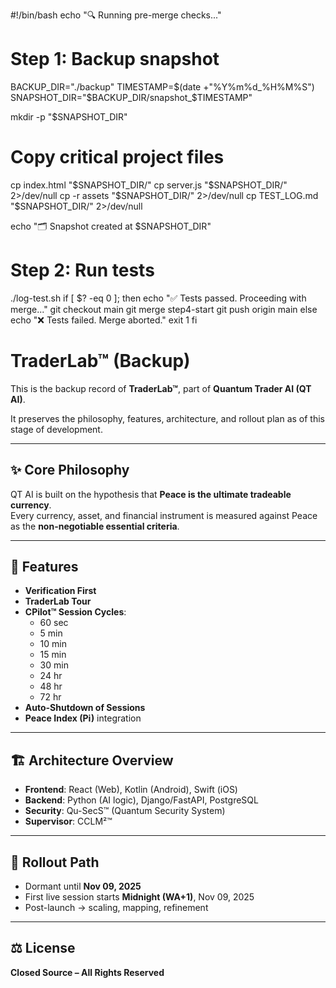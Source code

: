 #!/bin/bash
echo "🔍 Running pre-merge checks..."

# Step 1: Backup snapshot
BACKUP_DIR="./backup"
TIMESTAMP=$(date +"%Y%m%d_%H%M%S")
SNAPSHOT_DIR="$BACKUP_DIR/snapshot_$TIMESTAMP"

mkdir -p "$SNAPSHOT_DIR"

# Copy critical project files
cp index.html "$SNAPSHOT_DIR/"
cp server.js "$SNAPSHOT_DIR/" 2>/dev/null
cp -r assets "$SNAPSHOT_DIR/" 2>/dev/null
cp TEST_LOG.md "$SNAPSHOT_DIR/" 2>/dev/null

echo "🗂 Snapshot created at $SNAPSHOT_DIR"

# Step 2: Run tests
./log-test.sh
if [ $? -eq 0 ]; then
  echo "✅ Tests passed. Proceeding with merge..."
  git checkout main
  git merge step4-start
  git push origin main
else
  echo "❌ Tests failed. Merge aborted."
  exit 1
fi

# TraderLab™ (Backup)

This is the backup record of **TraderLab™**, part of **Quantum Trader AI (QT AI)**.  

It preserves the philosophy, features, architecture, and rollout plan as of this stage of development.

---

## ✨ Core Philosophy
QT AI is built on the hypothesis that **Peace is the ultimate tradeable currency**.  
Every currency, asset, and financial instrument is measured against Peace as the **non-negotiable essential criteria**.  

---

## 🚀 Features
- **Verification First**  
- **TraderLab Tour**  
- **CPilot™ Session Cycles**:  
  - 60 sec  
  - 5 min  
  - 10 min  
  - 15 min  
  - 30 min  
  - 24 hr  
  - 48 hr  
  - 72 hr  
- **Auto-Shutdown of Sessions**  
- **Peace Index (Pi)** integration  

---

## 🏗️ Architecture Overview
- **Frontend**: React (Web), Kotlin (Android), Swift (iOS)  
- **Backend**: Python (AI logic), Django/FastAPI, PostgreSQL  
- **Security**: Qu-SecS™ (Quantum Security System)  
- **Supervisor**: CCLM²™  

---

## 📅 Rollout Path
- Dormant until **Nov 09, 2025**  
- First live session starts **Midnight (WA+1)**, Nov 09, 2025  
- Post-launch → scaling, mapping, refinement  

---

## ⚖️ License
**Closed Source – All Rights Reserved**
